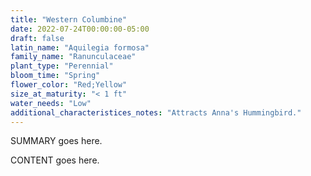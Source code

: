 ```yaml
---
title: "Western Columbine"
date: 2022-07-24T00:00:00-05:00
draft: false
latin_name: "Aquilegia formosa"
family_name: "Ranunculaceae"
plant_type: "Perennial"
bloom_time: "Spring"
flower_color: "Red;Yellow"
size_at_maturity: "< 1 ft"
water_needs: "Low"
additional_characteristices_notes: "Attracts Anna's Hummingbird."
---
```


SUMMARY goes here.

<!--more-->

CONTENT goes here.